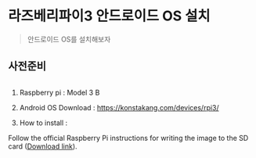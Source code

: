# 라즈베리파이3 안드로이드 OS 설치
> 안드로이드 OS를 설치해보자

## 사전준비

```sh

```
1. Raspberry pi : Model 3 B

2. Android OS Download : https://konstakang.com/devices/rpi3/

3. How to install :

Follow the official Raspberry Pi instructions for writing the image to the SD card ([Download link](https://www.raspberrypi.org/documentation/installation/installing-images/windows.md)).
